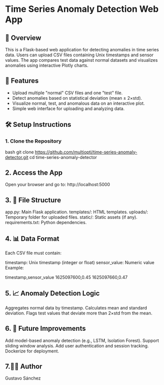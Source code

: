 # Time Series Anomaly Detection Web App

## 🚀 Overview
This is a Flask-based web application for detecting anomalies in time series data. Users can upload CSV files containing Unix timestamps and sensor values. The app compares test data against normal datasets and visualizes anomalies using interactive Plotly charts.

## 📂 Features
- Upload multiple "normal" CSV files and one "test" file.
- Detect anomalies based on statistical deviation (mean ± 2×std).
- Visualize normal, test, and anomalous data on an interactive plot.
- Simple web interface for uploading and analyzing data.

## 🛠️ Setup Instructions

### 1. Clone the Repository
bash
git clone https://github.com/multiopti/time-series-anomaly-detector.git
cd time-series-anomaly-detector

## 2. Access the App
Open your browser and go to: http://localhost:5000

## 3. 📁 File Structure
app.py: Main Flask application.
templates/: HTML templates.
uploads/: Temporary folder for uploaded files.
static/: Static assets (if any).
requirements.txt: Python dependencies.

## 4. 📊 Data Format
Each CSV file must contain:

timestamp: Unix timestamp (integer or float)
sensor_value: Numeric value
Example:

timestamp,sensor_value
1625097600,0.45
1625097660,0.47


## 5. 📈 Anomaly Detection Logic
Aggregates normal data by timestamp.
Calculates mean and standard deviation.
Flags test values that deviate more than 2×std from the mean.

## 6. 📌 Future Improvements
Add model-based anomaly detection (e.g., LSTM, Isolation Forest).
Support sliding window analysis.
Add user authentication and session tracking.
Dockerize for deployment.

## 7.🧑‍💻 Author
Gustavo Sánchez